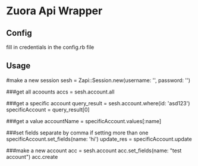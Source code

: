 # Zuora Api Wrapper

## Config
fill in credentials in the config.rb file

## Usage
#make a new session
sesh = Zapi::Session.new(username: '', password: '')

###get all acoounts
accs = sesh.account.all

###get a specific account
query_result = sesh.account.where(id: 'asd123')
specificAccount = query_result[0]

###get a value
accountName = specificAccount.values[:name]

###set fields separate by comma if setting more than one
specificAccount.set_fields(name: 'hi')
update_res = specificAccount.update

###make a new account
acc = sesh.account
acc.set_fields(name: "test account")
acc.create



